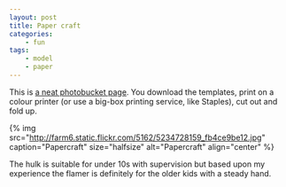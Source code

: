 ```yaml
---
layout: post
title: Paper craft
categories:
    - fun
tags:
    - model
    - paper
---
```


This is [a neat photobucket page](http://s189.photobucket.com/albums/z291/trogdoriangrey/papercraft/?start=all). You download the templates, print on a colour printer (or use a big-box printing service, like Staples), cut out and fold up.

{% img src="http://farm6.static.flickr.com/5162/5234728159_fb4ce9be12.jpg" caption="Papercraft" size="halfsize" alt="Papercraft" align="center" %}

The hulk is suitable for under 10s with supervision but based upon my experience the flamer is definitely for the older kids with a steady hand.